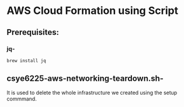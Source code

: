 # AWS Cloud Formation using Script
## Prerequisites:
### jq- 

`brew install jq`

## csye6225-aws-networking-teardown.sh-
It is used to delete the whole infrastructure we created using the setup commmand.
